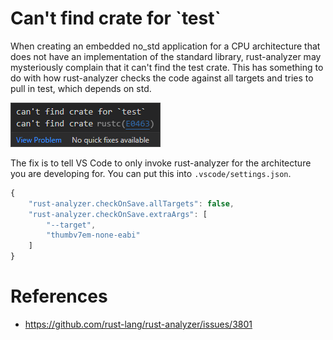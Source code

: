# Can't find crate for \`test\`

When creating an embedded no_std application for a CPU architecture that does not have an implementation of the standard library, rust-analyzer may mysteriously complain that it can't find the test crate. This has something to do with how rust-analyzer checks the code against all targets and tries to pull in test, which depends on std.

![Error message](cant-find-crate-test.png)

The fix is to tell VS Code to only invoke rust-analyzer for the architecture you are developing for. You can put this into `.vscode/settings.json`.

```javascript
{
    "rust-analyzer.checkOnSave.allTargets": false,
    "rust-analyzer.checkOnSave.extraArgs": [
        "--target",
        "thumbv7em-none-eabi"
    ]
}
```

# References
- https://github.com/rust-lang/rust-analyzer/issues/3801
